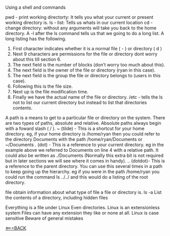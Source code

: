 Using a shell and commands

pwd - print working directorty: It tells you what your current or present working directory is.
ls - list: Tells us whats in our current location
cd - change directory: without any arguments will take you back to the home directory.
A -l after the ls command tells us that we going to do a long list. A long listing has the following.
1. First character indicates whether it is a normal file ( - ) or directory ( d )
2. Next 9 characters are permissions for the file or directory dont worry about this till section 6.
3. The next field is the number of blocks (don't worry too much about this).
4. The next field is the owner of the file or directory (ryan in this case).
5. The next field is the group the file or directory belongs to (users in this case).
6. Following this is the file size.
7. Next up is the file modification time.
8. Finally we have the actual name of the file or directory.
/etc - tells the ls not to list our current directory but instead to list that directories contents.

A path is a means to get to a particular file or directory on the system. There are two types of paths, absolute and relative.
Absolute paths always begin with a foward slash ( / ).
~ (tilde) - This is a shortcut for your home directory. eg, if your home directory is /home/ryan then you could refer to the directory Documents with the path /home/ryan/Documents or ~/Documents
. (dot) - This is a reference to your current directory. eg in the example above we referred to Documents on line 4 with a relative path. It could also be written as ./Documents (Normally this extra bit is not required but in later sections we will see where it comes in handy).
.. (dotdot)- This is a reference to the parent directory. You can use this several times in a path to keep going up the hierarchy. eg if you were in the path /home/ryan you could run the command ls ../../ and this would do a listing of the root directory.

file
obtain information about what type of file a file or directory is.
ls -a
List the contents of a directory, including hidden files

Everything is a file under Linux
Even directories.
Linux is an extensionless system
Files can have any extension they like or none at all.
Linux is case sensitive
Beware of general mistakes




[<===BACK](README.md)

